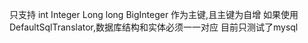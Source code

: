 只支持 int Integer Long long BigInteger 作为主键,且主键为自增
如果使用DefaultSqlTranslator,数据库结构和实体必须一一对应
目前只测试了mysql
